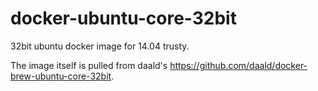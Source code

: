# docker-ubuntu-core-32bit
32bit ubuntu docker image for 14.04 trusty.

The image itself is pulled from daald's https://github.com/daald/docker-brew-ubuntu-core-32bit.


